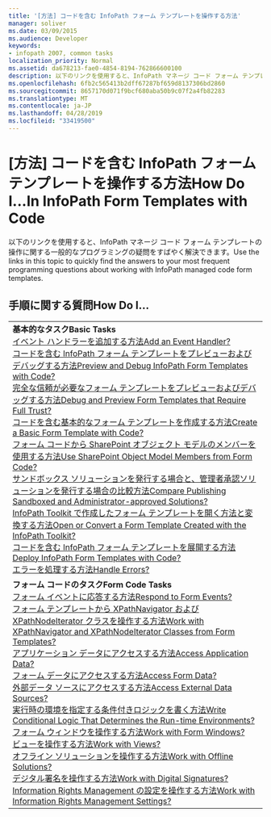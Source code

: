 ```yaml
---
title: '[方法] コードを含む InfoPath フォーム テンプレートを操作する方法'
manager: soliver
ms.date: 03/09/2015
ms.audience: Developer
keywords:
- infopath 2007, common tasks
localization_priority: Normal
ms.assetid: da678213-fae0-4854-8194-762866600100
description: 以下のリンクを使用すると、InfoPath マネージ コード フォーム テンプレートの操作に関する一般的なプログラミングの疑問をすばやく解決できます。
ms.openlocfilehash: 6fb2c565413b2dff67287bf659d8137306bd2860
ms.sourcegitcommit: 8657170d071f9bcf680aba50b9c07f2a4fb82283
ms.translationtype: MT
ms.contentlocale: ja-JP
ms.lasthandoff: 04/28/2019
ms.locfileid: "33419500"
---
```

# <a name="how-do-iin-infopath-form-templates-with-code"></a><span data-ttu-id="1e2b9-104">[方法] コードを含む InfoPath フォーム テンプレートを操作する方法</span><span class="sxs-lookup"><span data-stu-id="1e2b9-104">How Do I...In InfoPath Form Templates with Code</span></span>

<span data-ttu-id="1e2b9-105">以下のリンクを使用すると、InfoPath マネージ コード フォーム テンプレートの操作に関する一般的なプログラミングの疑問をすばやく解決できます。</span><span class="sxs-lookup"><span data-stu-id="1e2b9-105">Use the links in this topic to quickly find the answers to your most frequent programming questions about working with InfoPath managed code form templates.</span></span>
  
## <a name="how-do-i"></a><span data-ttu-id="1e2b9-106">手順に関する質問</span><span class="sxs-lookup"><span data-stu-id="1e2b9-106">How Do I…</span></span>

||
|:-----|
|<span data-ttu-id="1e2b9-107">**基本的なタスク**</span><span class="sxs-lookup"><span data-stu-id="1e2b9-107">**Basic Tasks**</span></span> <br/> [<span data-ttu-id="1e2b9-108">イベント ハンドラーを追加する方法</span><span class="sxs-lookup"><span data-stu-id="1e2b9-108">Add an Event Handler?</span></span>](how-to-add-an-event-handler.md) <br/> [<span data-ttu-id="1e2b9-109">コードを含む InfoPath フォーム テンプレートをプレビューおよびデバッグする方法</span><span class="sxs-lookup"><span data-stu-id="1e2b9-109">Preview and Debug InfoPath Form Templates with Code?</span></span>](how-to-preview-and-debug-infopath-form-templates-with-code.md) <br/> [<span data-ttu-id="1e2b9-110">完全な信頼が必要なフォーム テンプレートをプレビューおよびデバッグする方法</span><span class="sxs-lookup"><span data-stu-id="1e2b9-110">Debug and Preview Form Templates that Require Full Trust?</span></span>](how-to-preview-and-debug-form-templates-that-require-full-trust.md) <br/> [<span data-ttu-id="1e2b9-111">コードを含む基本的なフォーム テンプレートを作成する方法</span><span class="sxs-lookup"><span data-stu-id="1e2b9-111">Create a Basic Form Template with Code?</span></span>](walkthrough-creating-a-basic-form-template-with-code.md) <br/> [<span data-ttu-id="1e2b9-112">フォーム コードから SharePoint オブジェクト モデルのメンバーを使用する方法</span><span class="sxs-lookup"><span data-stu-id="1e2b9-112">Use SharePoint Object Model Members from Form Code?</span></span>](how-to-use-sharepoint-object-model-members.md) <br/> [<span data-ttu-id="1e2b9-113">サンドボックス ソリューションを発行する場合と、管理者承認ソリューションを発行する場合の比較方法</span><span class="sxs-lookup"><span data-stu-id="1e2b9-113">Compare Publishing Sandboxed and Administrator-approved Solutions?</span></span>](publishing-forms-with-code.md) <br/> [<span data-ttu-id="1e2b9-114">InfoPath Toolkit で作成したフォーム テンプレートを開く方法と変換する方法</span><span class="sxs-lookup"><span data-stu-id="1e2b9-114">Open or Convert a Form Template Created with the InfoPath Toolkit?</span></span>](how-to-open-or-convert-a-form-template-created-with-the-infopath-toolkit.md) <br/> [<span data-ttu-id="1e2b9-115">コードを含む InfoPath フォーム テンプレートを展開する方法</span><span class="sxs-lookup"><span data-stu-id="1e2b9-115">Deploy InfoPath Form Templates with Code?</span></span>](how-to-deploy-infopath-form-templates-with-code.md) <br/> [<span data-ttu-id="1e2b9-116">エラーを処理する方法</span><span class="sxs-lookup"><span data-stu-id="1e2b9-116">Handle Errors?</span></span>](how-to-handle-errors.md) <br/> |
|<span data-ttu-id="1e2b9-117">**フォーム コードのタスク**</span><span class="sxs-lookup"><span data-stu-id="1e2b9-117">**Form Code Tasks**</span></span> <br/> [<span data-ttu-id="1e2b9-118">フォーム イベントに応答する方法</span><span class="sxs-lookup"><span data-stu-id="1e2b9-118">Respond to Form Events?</span></span>](how-to-respond-to-form-events.md) <br/> [<span data-ttu-id="1e2b9-119">フォーム テンプレートから XPathNavigator および XPathNodeIterator クラスを操作する方法</span><span class="sxs-lookup"><span data-stu-id="1e2b9-119">Work with XPathNavigator and XPathNodeIterator Classes from Form Templates?</span></span>](how-to-work-with-the-xpathnavigator-and-xpathnodeiterator-classes.md) <br/> [<span data-ttu-id="1e2b9-120">アプリケーション データにアクセスする方法</span><span class="sxs-lookup"><span data-stu-id="1e2b9-120">Access Application Data?</span></span>](how-to-access-application-data.md) <br/> [<span data-ttu-id="1e2b9-121">フォーム データにアクセスする方法</span><span class="sxs-lookup"><span data-stu-id="1e2b9-121">Access Form Data?</span></span>](how-to-access-form-data.md) <br/> [<span data-ttu-id="1e2b9-122">外部データ ソースにアクセスする方法</span><span class="sxs-lookup"><span data-stu-id="1e2b9-122">Access External Data Sources?</span></span>](how-to-access-external-data-sources.md) <br/> [<span data-ttu-id="1e2b9-123">実行時の環境を指定する条件付きロジックを書く方法</span><span class="sxs-lookup"><span data-stu-id="1e2b9-123">Write Conditional Logic That Determines the Run-time Environments?</span></span>](how-to-write-conditional-logic-that-determines-the-run-time-environment.md) <br/> [<span data-ttu-id="1e2b9-124">フォーム ウィンドウを操作する方法</span><span class="sxs-lookup"><span data-stu-id="1e2b9-124">Work with Form Windows?</span></span>](how-to-work-with-form-windows.md) <br/> [<span data-ttu-id="1e2b9-125">ビューを操作する方法</span><span class="sxs-lookup"><span data-stu-id="1e2b9-125">Work with Views?</span></span>](how-to-work-with-views.md) <br/> [<span data-ttu-id="1e2b9-126">オフライン ソリューションを操作する方法</span><span class="sxs-lookup"><span data-stu-id="1e2b9-126">Work with Offline Solutions?</span></span>](how-to-work-with-offline-solutions.md) <br/> [<span data-ttu-id="1e2b9-127">デジタル署名を操作する方法</span><span class="sxs-lookup"><span data-stu-id="1e2b9-127">Work with Digital Signatures?</span></span>](how-to-work-with-digital-signatures.md) <br/> [<span data-ttu-id="1e2b9-128">Information Rights Management の設定を操作する方法</span><span class="sxs-lookup"><span data-stu-id="1e2b9-128">Work with Information Rights Management Settings?</span></span>](how-to-work-with-information-rights-management-settings.md) <br/> |
   

